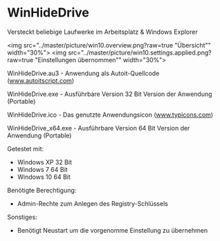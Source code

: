 ﻿# WinHideDrive
Versteckt beliebige Laufwerke im Arbeitsplatz &amp; Windows Explorer

<img src="../master/picture/win10.overview.png?raw=true "Übersicht"" width="30%"></img> <img src="../master/picture/win10.settings.applied.png?raw=true "Einstellungen übernommen"" width="30%"></img> 

WinHideDrive.au3 - Anwendung als Autoit-Quellcode (www.autoitscript.com)

WinHideDrive.exe - Ausführbare Version 32 Bit Version der Anwendung (Portable)

WinHideDrive.ico - Das genutzte Anwendungsicon (www.typicons.com)	

WinHideDrive_x64.exe - Ausführbare Version 64 Bit Version der Anwendung (Portable)

Getestet mit:
- Windows XP 32 Bit
- Windows 7 64 Bit 
- Windows 10 64 Bit


Benötigte Berechtigung:
- Admin-Rechte zum Anlegen des Registry-Schlüssels

Sonstiges:
- Benötigt Neustart um die vorgenomme Einstellung zu übernehmen
